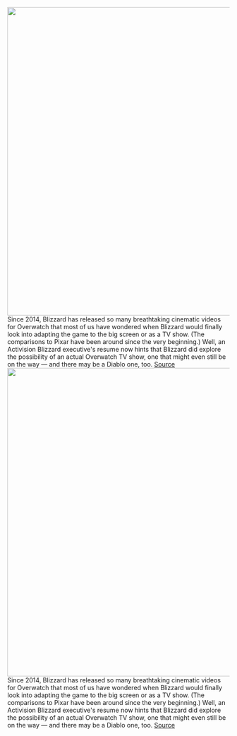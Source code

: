 <img src='https://cdn.vox-cdn.com/thumbor/wkZaOykbsR0H1CKmF5L85h1Oaa0=/0x0:1800x1222/1200x800/filters:focal(756x467:1044x755)/cdn.vox-cdn.com/uploads/chorus_image/image/66333045/overwatch_oneyear.0.jpg' width='700px' /><br/>
Since 2014, Blizzard has released so many breathtaking cinematic videos for Overwatch that most of us have wondered when Blizzard would finally look into adapting the game to the big screen or as a TV show. (The comparisons to Pixar have been around since the very beginning.) Well, an Activision Blizzard executive's resume now hints that Blizzard did explore the possibility of an actual Overwatch TV show, one that might even still be on the way — and there may be a Diablo one, too.
<a href='https://www.theverge.com/2020/2/18/21142093/activision-blizzard-overwatch-diablo-tv-show-netflix'> Source <a/><img src='https://cdn.vox-cdn.com/thumbor/wkZaOykbsR0H1CKmF5L85h1Oaa0=/0x0:1800x1222/1200x800/filters:focal(756x467:1044x755)/cdn.vox-cdn.com/uploads/chorus_image/image/66333045/overwatch_oneyear.0.jpg' width='700px' /><br/>
Since 2014, Blizzard has released so many breathtaking cinematic videos for Overwatch that most of us have wondered when Blizzard would finally look into adapting the game to the big screen or as a TV show. (The comparisons to Pixar have been around since the very beginning.) Well, an Activision Blizzard executive's resume now hints that Blizzard did explore the possibility of an actual Overwatch TV show, one that might even still be on the way — and there may be a Diablo one, too.
<a href='https://www.theverge.com/2020/2/18/21142093/activision-blizzard-overwatch-diablo-tv-show-netflix'> Source <a/>